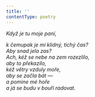 ```yaml
---
title: ''
contentType: poetry
---
```


<section>

_Když je tu moje paní,_

_k čemupak je mi klidný, tichý čas?  
Aby snad jela zas?  
Ach, kéž se nebe na zem rozezlilo,  
aby to překazilo,  
kéž větry vzduly moře,  
aby se začla bát —  
a pomine mé hoře  
a já se budu v bouři radovat._

</section>
